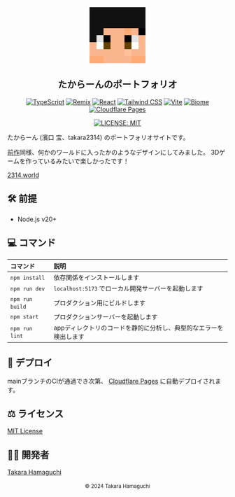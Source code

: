<section align="center">

<a href="https://github.com/takara2314/blog.2314.tk">
    <img src="./public/favicon.svg" width="128" height="128" alt="logo" />
</a>

# たからーんのポートフォリオ

[![TypeScript](https://img.shields.io/badge/TypeScript-ffffff?style=for-the-badge&labelColor=3178c6&logoColor=ffffff&color=f5f5f5&logo=typescript)](https://www.typescriptlang.org/)
[![Remix](https://img.shields.io/badge/Remix-ffffff?style=for-the-badge&labelColor=121212&logoColor=ffffff&color=f5f5f5&logo=remix)](https://remix.run/)
[![React](https://img.shields.io/badge/React-ffffff?style=for-the-badge&labelColor=087ea4&logoColor=ffffff&color=f5f5f5&logo=react)](https://react.dev/)
[![Tailwind CSS](https://img.shields.io/badge/Tailwind_CSS-ffffff?style=for-the-badge&labelColor=38bdf8&logoColor=ffffff&color=f5f5f5&logo=tailwindcss)](https://tailwindcss.com/)
[![Vite](https://img.shields.io/badge/Vite-ffffff?style=for-the-badge&labelColor=ffc51d&logoColor=ffffff&color=f5f5f5&logo=vite)](https://vitejs.dev/)
[![Biome](https://img.shields.io/badge/Biome-ffffff?style=for-the-badge&labelColor=60a5fa&logoColor=ffffff&color=f5f5f5&logo=biome)](https://biomejs.dev/)
[![Cloudflare Pages](https://img.shields.io/badge/Cloudflare_Pages-ffffff?style=for-the-badge&labelColor=f38020&logoColor=ffffff&color=f5f5f5&logo=cloudflare%20pages)](https://pages.cloudflare.com/)

[![LICENSE: MIT](https://img.shields.io/badge/LICENSE-MIT-ffffff?style=for-the-badge&labelColor=f5f5f5&color=a31f34)](./LICENSE)

</section>

たからーん (濱口 宝、takara2314) のポートフォリオサイトです。

[前作](https://github.com/takara2314/2314.tk)同様、何かのワールドに入ったかのようなデザインにしてみました。
3Dゲームを作っているみたいで楽しかったです！

[2314.world](https://2314.world/)

## 🛠 前提

- Node.js v20+

## 💻 コマンド

| コマンド         | 説明                                                     |
| :-------------- | :------------------------------------------------------ |
| `npm install`   | 依存関係をインストールします                                 |
| `npm run dev`   | `localhost:5173` でローカル開発サーバーを起動します           |
| `npm run build` | プロダクション用にビルドします                               |
| `npm start`     | プロダクションサーバーを起動します                            |
| `npm run lint`  | appディレクトリのコードを静的に分析し、典型的なエラーを検出します |


## 🚀 デプロイ

mainブランチのCIが通過でき次第、 [Cloudflare Pages](https://pages.cloudflare.com/) に自動デプロイされます。

## ⚖️ ライセンス

[MIT License](./LICENSE)

## 👨‍💻 開発者

[Takara Hamaguchi](https://github.com/takara2314)

<section align="center">
<small>
© 2024 Takara Hamaguchi
</small>
</section>
